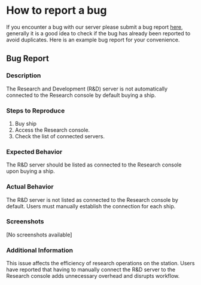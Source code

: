 # How to report a bug
If you encounter a bug with our server please submit a bug report [here](https://github.com/Pax-Astralis-Dev/pax-astralis-station/issues), generally it is a good idea to check if the bug has already been reported to avoid duplicates.
Here is an example bug report for your convenience.
## Bug Report

### Description

The Research and Development (R&D) server is not automatically connected to the Research console by default buying a ship.

### Steps to Reproduce

1. Buy ship
2. Access the Research console.
3. Check the list of connected servers.

### Expected Behavior

The R&D server should be listed as connected to the Research console upon buying a ship.

### Actual Behavior

The R&D server is not listed as connected to the Research console by default. Users must manually establish the connection for each ship.

### Screenshots

[No screenshots available]

### Additional Information

This issue affects the efficiency of research operations on the station. Users have reported that having to manually connect the R&D server to the Research console adds unnecessary overhead and disrupts workflow.
